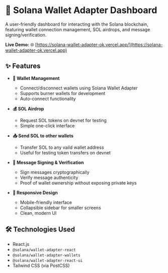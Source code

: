 # 🚀 Solana Wallet Adapter Dashboard  

A user-friendly dashboard for interacting with the Solana blockchain, featuring wallet connection management, SOL airdrops, and message signing/verification.  

**Live Demo:** 🌐 [https://solana-wallet-adapter-ok.vercel.app/](https://solana-wallet-adapter-ok.vercel.app)

## ✨ Features  

- **🔐 Wallet Management**  
  - Connect/disconnect wallets using Solana Wallet Adapter  
  - Supports burner wallets for development  
  - Auto-connect functionality  

- **💰 SOL Airdrop**  
  - Request SOL tokens on devnet for testing  
  - Simple one-click interface  

- **📤 Send SOL to other wallets**
  - Transfer SOL to any vaild wallet address
  - Useful for testing token transfers on devnet

- **📝 Message Signing & Verification**  
  - Sign messages cryptographically  
  - Verify message authenticity  
  - Proof of wallet ownership without exposing private keys  

- **📱 Responsive Design**  
  - Mobile-friendly interface  
  - Collapsible sidebar for smaller screens  
  - Clean, modern UI  

## 🛠 Technologies Used  

- React.js  
- `@solana/wallet-adapter-react`  
- `@solana/wallet-adapter-wallets`  
- `@solana/wallet-adapter-react-ui`  
- Tailwind CSS (via PostCSS)  